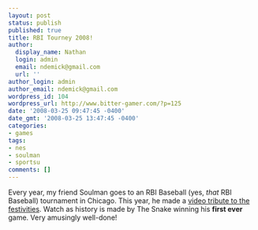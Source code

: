 ```yaml
---
layout: post
status: publish
published: true
title: RBI Tourney 2008!
author:
  display_name: Nathan
  login: admin
  email: ndemick@gmail.com
  url: ''
author_login: admin
author_email: ndemick@gmail.com
wordpress_id: 104
wordpress_url: http://www.bitter-gamer.com/?p=125
date: '2008-03-25 09:47:45 -0400'
date_gmt: '2008-03-25 13:47:45 -0400'
categories:
- games
tags:
- nes
- soulman
- sportsu
comments: []
---
```

<p>Every year, my friend Soulman goes to an RBI Baseball (yes, <em>that</em> RBI Baseball) tournament in Chicago. This year, he made a <a href="http://andy.teamsoell.com/archive/34-daily/44-rbi2008.html" title="video tribute to the festivities">video tribute to the festivities</a>. Watch as history is made by The Snake winning his <b>first ever</b> game. Very amusingly well-done!</p>
